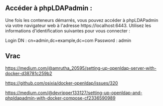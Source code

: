 ## Accéder à phpLDAPadmin : 
Une fois les conteneurs démarrés, vous pouvez accéder à phpLDAPadmin via votre navigateur web à l'adresse https://localhost:6443. Utilisez les informations d'identification suivantes pour vous connecter :

Login DN : cn=admin,dc=example,dc=com
Password : admin


## Vrac
https://medium.com/@amrutha_20595/setting-up-openldap-server-with-docker-d38781c259b2

https://github.com/osixia/docker-openldap/issues/320

https://medium.com/@devripper133127/setting-up-openldap-and-phpldapadmin-with-docker-compose-cf2336590989